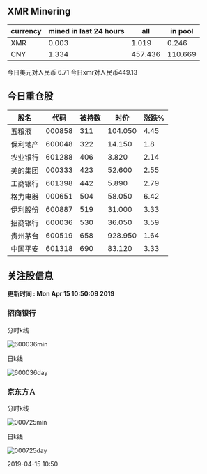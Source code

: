 ## XMR Minering

|currency|mined in last 24 hours|all|in pool|
|---|---|---|---|
|XMR|0.003|1.019|0.246|
|CNY|1.334|457.436|110.669|

今日美元对人民币 6.71	今日xmr对人民币449.13


## 今日重仓股 

|股名|代码|被持数|时价|涨跌%|
|---|---|---|---|---|
|五粮液|000858|311|104.050|4.45|
|保利地产|600048|322|14.150|1.8|
|农业银行|601288|406|3.820|2.14|
|美的集团|000333|423|52.600|2.55|
|工商银行|601398|442|5.890|2.79|
|格力电器|000651|504|58.050|6.42|
|伊利股份|600887|519|31.000|3.33|
|招商银行|600036|530|36.050|3.59|
|贵州茅台|600519|658|928.950|1.64|
|中国平安|601318|690|83.120|3.33|

## 关注股信息
**更新时间 : Mon Apr 15 10:50:09 2019**
### 招商银行 
分时k线

![600036min](http://image.sinajs.cn/newchart/min/n/sh600036.gif)

日k线

![600036day](http://image.sinajs.cn/newchart/daily/n/sh600036.gif)

### 京东方Ａ 
分时k线

![000725min](http://image.sinajs.cn/newchart/min/n/sz000725.gif)

日k线

![000725day](http://image.sinajs.cn/newchart/daily/n/sz000725.gif)

2019-04-15 10:50